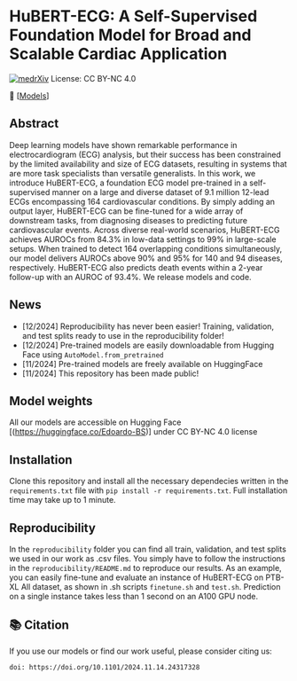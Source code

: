 # HuBERT-ECG: A Self-Supervised Foundation Model for Broad and Scalable Cardiac Application

[![medrXiv](https://img.shields.io/badge/medRxiv-green)](https://www.medrxiv.org/content/10.1101/2024.11.14.24317328v1)
License: CC BY-NC 4.0


📢 [[Models](https://huggingface.co/Edoardo-BS)] 

## Abstract
Deep learning models have shown remarkable performance in electrocardiogram (ECG) analysis, but their success has been constrained by the limited availability and size of ECG datasets, resulting in systems that are more task specialists than versatile generalists. In this work, we introduce HuBERT-ECG, a foundation ECG model pre-trained in a self-supervised manner on a large and diverse dataset of 9.1 million 12-lead ECGs encompassing 164 cardiovascular conditions. By simply adding an output layer, HuBERT-ECG can be fine-tuned for a wide array of downstream tasks, from diagnosing diseases to predicting future cardiovascular events. Across diverse real-world scenarios, HuBERT-ECG achieves AUROCs from 84.3% in low-data settings to 99% in large-scale setups. When trained to detect 164 overlapping conditions simultaneously, our model delivers AUROCs above 90% and 95% for 140 and 94 diseases, respectively. HuBERT-ECG also predicts death events within a 2-year follow-up with an AUROC of 93.4%. We release models and code.

## News
- [12/2024] Reproducibility has never been easier! Training, validation, and test splits ready to use in the reproducibility folder!
- [12/2024] Pre-trained models are easily downloadable from Hugging Face using `AutoModel.from_pretrained`
- [11/2024] Pre-trained models are freely available on HuggingFace
- [11/2024] This repository has been made public!

## Model weights
All our models are accessible on Hugging Face [(https://huggingface.co/Edoardo-BS)] under CC BY-NC 4.0 license

## Installation
Clone this repository and install all the necessary dependecies written in the `requirements.txt` file with ```pip install -r requirements.txt```.
Full installation time may take up to 1 minute.

## Reproducibility
In the `reproducibility` folder you can find all train, validation, and test splits we used in our work as .csv files. You simply have to follow the instructions in the `reproducibility/README.md` to reproduce our results.
As an example, you can easily fine-tune and evaluate an instance of HuBERT-ECG on PTB-XL All dataset, as shown in .sh scripts `finetune.sh` and `test.sh`.
Prediction on a single instance takes less than 1 second on an A100 GPU node.

## 📚 Citation
If you use our models or find our work useful, please consider citing us:
```
doi: https://doi.org/10.1101/2024.11.14.24317328
```


